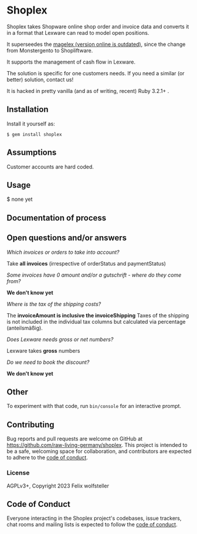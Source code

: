 # Shoplex

Shoplex takes Shopware online shop order and invoice data and converts it in a format that Lexware can read to model open positions.

It superseedes the [magelex (version online is outdated)](github.com/raw-living-germany/magelex), since the change from Monstergento to Shopliftware.

It supports the management of cash flow in Lexware.

The solution is specific for one customers needs. If you need a similar (or better) solution, contact us!

It is hacked in pretty vanilla (and as of writing, recent) Ruby 3.2.1+ .

## Installation

Install it yourself as:

    $ gem install shoplex

## Assumptions

Customer accounts are hard coded.

## Usage

  $ none yet

## Documentation of process



## Open questions and/or answers

*Which invoices or orders to take into account?*

Take **all invoices** (irrespective of orderStatus and paymentStatus)

*Some invoices have 0 amount and/or a gutschrift - where do they come from?*

**We don't know yet**

*Where is the tax of the shipping costs?*

The **invoiceAmount is inclusive the invoiceShipping**
Taxes of the shipping is not included in the individual tax columns but calculated via percentage (anteilsmäßig).

*Does Lexware needs gross or net numbers?*

Lexware takes **gross** numbers

*Do we need to book the discount?*

**We don't know yet**

## Other

To experiment with that code, run `bin/console` for an interactive prompt.

## Contributing

Bug reports and pull requests are welcome on GitHub at https://github.com/raw-living-germany/shoplex. This project is intended to be a safe, welcoming space for collaboration, and contributors are expected to adhere to the [code of conduct](https://github.com/[USERNAME]/shoplex/blob/master/CODE_OF_CONDUCT.md).

### License

AGPLv3+, Copyright 2023 Felix wolfsteller

## Code of Conduct

Everyone interacting in the Shoplex project's codebases, issue trackers, chat rooms and mailing lists is expected to follow the [code of conduct](https://github.com/raw-living-germany/shoplex/blob/master/CODE_OF_CONDUCT.md).
